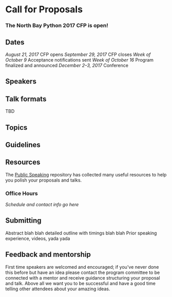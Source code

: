 # Call for Proposals

### The North Bay Python 2017 CFP is open!

## Dates

*August 21, 2017* CFP opens
*September 29, 2017* CFP closes
*Week of October 9* Acceptance notifications sent
*Week of October 16* Program finalized and announced
*December 2–3, 2017* Conference

## Speakers



## Talk formats

TBD

## Topics

## Guidelines

## Resources

The [Public Speaking](https://github.com/vmbrasseur/Public_Speaking) repository has collected many useful resources to help you polish your proposals and talks.

### Office Hours

*Schedule and contact info go here*

## Submitting

Abstract blah blah detailed outline with timings blah blah
Prior speaking experience, videos, yada yada

## Feedback and mentorship

First time speakers are welcomed and encouraged; if you've never done this before but have an idea please contact the program committee to be connected with a mentor and receive guidance structuring your proposal and talk. Above all we want you to be successful and have a good time telling other attendees about your amazing ideas. 
